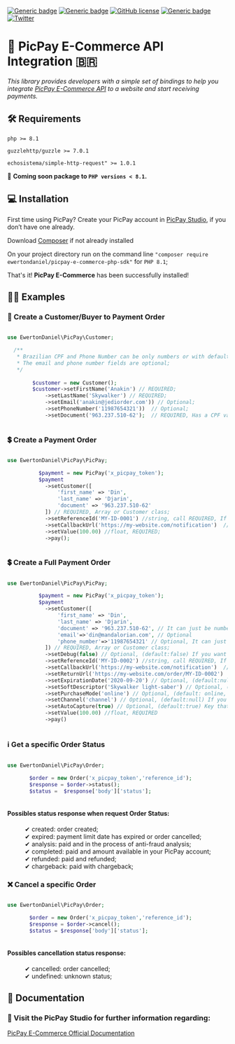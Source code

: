 [![Generic badge](https://img.shields.io/github/last-commit/ewertondaniel/picpay-e-commerce-php-sdk)](https://github.com/EwertonDaniel/picpay-e-commerce-php-sdk)
[![Generic badge](https://img.shields.io/badge/stable-v1.0.4-blue.svg)](https://github.com/EwertonDaniel/PicPay-E-Commerce)
[![GitHub license](https://img.shields.io/github/license/ewertondaniel/picpay-e-commerce-php-sdk)](https://github.com/Naereen/StrapDown.js/blob/master/LICENSE)
[![Generic badge](https://img.shields.io/packagist/dm/ewertondaniel/picpay-e-commerce?color=blue)](https://packagist.org/packages/ewertondaniel/picpay-e-commerce)
[![Twitter](https://img.shields.io/twitter/follow/dsrewerton?style=social)](https://twitter.com/dsrewerton)


# 💚 PicPay E-Commerce API Integration 🇧🇷

_This library provides developers with a simple set of bindings to help you
integrate [PicPay E-Commerce API](https://studio.picpay.com/produtos/e-commerce) to a website
and start receiving payments._

## 🛠 Requirements

`php >= 8.1`

`guzzlehttp/guzzle >= 7.0.1`

`echosistema/simple-http-request" >= 1.0.1`

📢 **Coming soon package to `PHP versions < 8.1`.**

## 💻 Installation

First time using PicPay? Create your PicPay account in [PicPay Studio](https://studio.picpay.com/download), if you don’t
have one already.

Download [Composer](https://getcomposer.org/) if not already installed

On your project directory run on the command line `"composer require ewertondaniel/picpay-e-commerce-php-sdk"`
for `PHP 8.1`;

That's it! **PicPay E-Commerce** has been successfully installed!

## 🧑‍💻 Examples

### 👤 Create a Customer/Buyer to Payment Order

```php

use EwertonDaniel\PicPay\Customer;

  /**
   * Brazilian CPF and Phone Number can be only numbers or with default mask;
   * The email and phone number fields are optional;
   */
  
        $customer = new Customer();
        $customer->setFirstName('Anakin') // REQUIRED;
            ->setLastName('Skywalker') // REQUIRED;
            ->setEmail('anakin@jediorder.com')) // Optional;
            ->setPhoneNumber('11987654321'))  // Optional;
            ->setDocument('963.237.510-62');  // REQUIRED, Has a CPF validation rule;
            
```

### 💲 Create a Payment Order

```php

use EwertonDaniel\PicPay\PicPay;

          $payment = new PicPay('x_picpay_token');
          $payment
            ->setCustomer([
                'first_name' => 'Din',
                'last_name' => 'Djarin',
                'document' => '963.237.510-62'
            ]) // REQUIRED, Array or Customer class;
            ->setReferenceId('MY-ID-0001') //string, call REQUIRED, If you want an auto reference id, please call empty ex.: setReferenceId();
            ->setCallbackUrl('https://my-website.com/notification')  // REQUIRED, Where PicPay will return with POST notification;
            ->setValue(100.00) //float, REQUIRED;
            ->pay();
            
```

### 💲 Create a Full Payment Order

```php

use EwertonDaniel\PicPay\PicPay;

          $payment = new PicPay('x_picpay_token');
          $payment
            ->setCustomer([
                'first_name' => 'Din',
                'last_name' => 'Djarin',
                'document' => '963.237.510-62', // It can just be numbers ex.: '96323751062'
                'email'=>'din@mandalorian.com', // Optional
                'phone_number'=>'11987654321' // Optional, It can just be masked ex.: '(11) 98765-4321, (11) 8765-4321 etc...'
            ]) // REQUIRED, Array or Customer class;
            ->setDebug(false) // Optional, (default:false) If you want to debug the request (default false);
            ->setReferenceId('MY-ID-0002') //string, call REQUIRED, If no value is entered, Reference ID will be created automatically, ex.: setReferenceId();
            ->setCallbackUrl('https://my-website.com/notification')  // REQUIRED, Where PicPay will return with POST notification;
            ->setReturnUrl('https://my-website.com/order/MY-ID-0002')  // Optional, (default:null) where customer will be redirected from PicPay Payment Page;
            ->setExpirationDate('2020-09-20') // Optional, (default:null) Format Y-m-d (yyyy-mm-dd);
            ->setSoftDescriptor('Skywalker light-saber') // Optional, (default:null) Description to customer, or an item description;
            ->setPurchaseMode('online') // Optional, (default: online, available options [online, in-store]);
            ->setChannel('channel') // Optional, (default:null) If you have another store, take a look in official documentation;
            ->setAutoCapture(true) // Optional, (default:true) Key that will define that this charge will be of the late capture type;
            ->setValue(100.00) //float, REQUIRED
            ->pay()
            
```

### ℹ Get a specific Order Status

```php

use EwertonDaniel\PicPay\Order;

       $order = new Order('x_picpay_token','reference_id');
       $response = $order->status();
       $status =  $response['body']['status'];
            
```

#### Possibles status response when request Order Status:

<dl>
  <dd>✔ created: order created;</dd>
  <dd>✔ expired: payment limit date has expired or order cancelled;</dd>
  <dd>✔ analysis: paid and in the process of anti-fraud analysis;</dd>
  <dd>✔ completed: paid and amount available in your PicPay account;</dd>
  <dd>✔ refunded: paid and refunded;</dd>
  <dd>✔ chargeback: paid with chargeback;</dd>
</dl>

### ❌ Cancel a specific Order

```php

use EwertonDaniel\PicPay\Order;

       $order = new Order('x_picpay_token','reference_id');
       $response = $order->cancel();
       $status = $response['body']['status'];
            
```

#### Possibles cancellation status response:

<dl>
  <dd>✔ cancelled: order cancelled;</dd>
  <dd>✔ undefined: unknown status;</dd>
</dl>

## 📖 Documentation

### 🔗 Visit the PicPay Studio for further information regarding:

[PicPay E-Commerce Official Documentation](https://studio.picpay.com/produtos/e-commerce)
